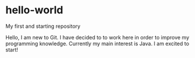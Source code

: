 # hello-world
My first and starting repository

Hello, I am new to Git. I have decided to to work here in order to improve my programming knowledge. Currently my main interest is Java. I am excited to start!

